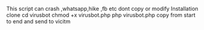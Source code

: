 This script can crash ,whatsapp,hike ,fb etc
dont copy or modify 
Installation
clone
cd virusbot
chmod +x virusbot.php
php virusbot.php
copy from start to end and send to vicitm
